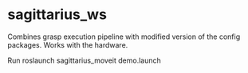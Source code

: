 # sagittarius_ws
Combines grasp execution pipeline with modified version of the config packages. Works with the hardware.


Run roslaunch sagittarius_moveit demo.launch 
